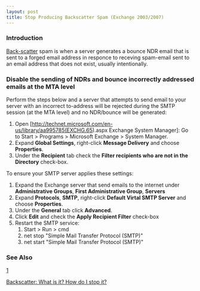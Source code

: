 ```yaml
---
layout: post 
title: Stop Producing Backscatter Spam (Exchange 2003/2007)
---
```


### Introduction

[Back-scatter](http://en.wikipedia.org/wiki/Backscatter_(e-mail)) spam
is when a server generates a bounce NDR email that is sent to a forged
email address in responce to receving spam-email sent to an email
address that does not exist, usually intentionally.

### Disable the sending of NDRs and bounce incorrectly addressed emails at the MTA level

Perform the steps below and a server that attempts to send email to your
server with an incorrect to-address will be rejected during the SMTP
session (at the MTA level) and no NDR/bounce will be generated:

1.  Open
    \[<http://technet.microsoft.com/en-us/library/aa995785(EXCHG.65>).aspx
    Exchange System Manager\]: Go to Start \> Programs \> Microsoft
    Exchange \> System Manager.
2.  Expand **Global Settings**, right-click **Message Delivery** and
    choose **Properties**.
3.  Under the **Recipient** tab check the **Filter recipients who are
    not in the Directory** check-box.

To ensure your SMTP server applies these settings:

1.  Expand the Exchange server that send emails to the internet under
    **Administrative Groups**, **First Administrative Group**,
    **Servers**
2.  Expand **Protocols**, **SMTP**, right-click **Default Virtal SMTP
    Server** and choose **Properties**.
3.  Under the **General** tab click **Advanced**.
4.  Click **Edit** and check the **Apply Recipient Filter** check-box
5.  Restart the SMTP service:
    1.  Start \> Run \> cmd
    2.  net stop \"Simple Mail Transfer Protocol (SMTP)\"
    3.  net start \"Simple Mail Transfer Protocol (SMTP)\"

### See Also

[1](http://spamlinks.net/prevent-secure-backscatter.htm)

[Backscatter: What is it? How do I stop
it?](http://www.spamresource.com/2007/02/backscatter-what-is-it-how-do-i-stop-it.html)
